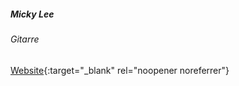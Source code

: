##### Micky Lee 

###### Gitarre

[Website](http://www.mickylee.net/){:target="_blank" rel="noopener noreferrer"}
